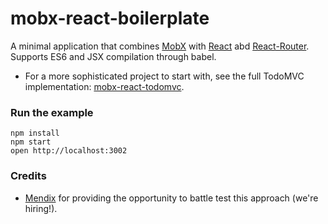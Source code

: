mobx-react-boilerplate
=====================

A minimal application that combines [MobX](https://mobxjs.github.io/mobx) with [React](https://facebook.github.io/react) abd [React-Router](https://github.com/ReactTraining/react-router). Supports ES6 and JSX compilation through babel.

* For a more sophisticated project to start with, see the full TodoMVC implementation: [mobx-react-todomvc](https://github.com/mobxjs/mobx-react-todomvc).

### Run the example

```
npm install
npm start
open http://localhost:3002
```


### Credits

* [Mendix](http://github.com/mendix) for providing the opportunity to battle test this approach (we're hiring!).

